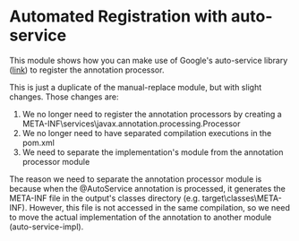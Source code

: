 # Automated Registration with auto-service

This module shows how you can make use of Google's auto-service library ([link](https://github.com/google/auto/tree/main/service))
to register the annotation processor.

This is just a duplicate of the manual-replace module, but with slight changes. Those changes are:
1. We no longer need to register the annotation processors by creating a META-INF\services\javax.annotation.processing.Processor
2. We no longer need to have separated compilation executions in the pom.xml
3. We need to separate the implementation's module from the annotation processor module

The reason we need to separate the annotation processor module is because when the @AutoService annotation
is processed, it generates the META-INF file in the output's classes directory (e.g. target\classes\META-INF).
However, this file is not accessed in the same compilation, so we need to move the actual implementation of the 
annotation to another module (auto-service-impl).